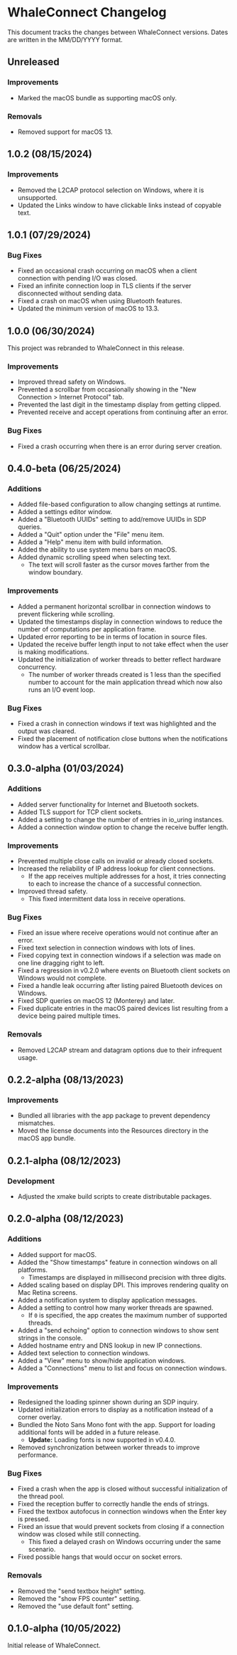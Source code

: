 # WhaleConnect Changelog

This document tracks the changes between WhaleConnect versions. Dates are written in the MM/DD/YYYY format.

## Unreleased

### Improvements

- Marked the macOS bundle as supporting macOS only.

### Removals

- Removed support for macOS 13.

## 1.0.2 (08/15/2024)

### Improvements

- Removed the L2CAP protocol selection on Windows, where it is unsupported.
- Updated the Links window to have clickable links instead of copyable text.

## 1.0.1 (07/29/2024)

### Bug Fixes

- Fixed an occasional crash occurring on macOS when a client connection with pending I/O was closed.
- Fixed an infinite connection loop in TLS clients if the server disconnected without sending data.
- Fixed a crash on macOS when using Bluetooth features.
- Updated the minimum version of macOS to 13.3.

## 1.0.0 (06/30/2024)

This project was rebranded to WhaleConnect in this release.

### Improvements

- Improved thread safety on Windows.
- Prevented a scrollbar from occasionally showing in the "New Connection > Internet Protocol" tab.
- Prevented the last digit in the timestamp display from getting clipped.
- Prevented receive and accept operations from continuing after an error.

### Bug Fixes

- Fixed a crash occurring when there is an error during server creation.

## 0.4.0-beta (06/25/2024)

### Additions

- Added file-based configuration to allow changing settings at runtime.
- Added a settings editor window.
- Added a "Bluetooth UUIDs" setting to add/remove UUIDs in SDP queries.
- Added a "Quit" option under the "File" menu item.
- Added a "Help" menu item with build information.
- Added the ability to use system menu bars on macOS.
- Added dynamic scrolling speed when selecting text.
  - The text will scroll faster as the cursor moves farther from the window boundary.

### Improvements

- Added a permanent horizontal scrollbar in connection windows to prevent flickering while scrolling.
- Updated the timestamps display in connection windows to reduce the number of computations per application frame.
- Updated error reporting to be in terms of location in source files.
- Updated the receive buffer length input to not take effect when the user is making modifications.
- Updated the initialization of worker threads to better reflect hardware concurrency.
  - The number of worker threads created is 1 less than the specified number to account for the main application thread which now also runs an I/O event loop.

### Bug Fixes

- Fixed a crash in connection windows if text was highlighted and the output was cleared.
- Fixed the placement of notification close buttons when the notifications window has a vertical scrollbar.

## 0.3.0-alpha (01/03/2024)

### Additions

- Added server functionality for Internet and Bluetooth sockets.
- Added TLS support for TCP client sockets.
- Added a setting to change the number of entries in io_uring instances.
- Added a connection window option to change the receive buffer length.

### Improvements

- Prevented multiple close calls on invalid or already closed sockets.
- Increased the reliability of IP address lookup for client connections.
  - If the app receives multiple addresses for a host, it tries connecting to each to increase the chance of a successful connection.
- Improved thread safety.
  - This fixed intermittent data loss in receive operations.

### Bug Fixes

- Fixed an issue where receive operations would not continue after an error.
- Fixed text selection in connection windows with lots of lines.
- Fixed copying text in connection windows if a selection was made on one line dragging right to left.
- Fixed a regression in v0.2.0 where events on Bluetooth client sockets on Windows would not complete.
- Fixed a handle leak occurring after listing paired Bluetooth devices on Windows.
- Fixed SDP queries on macOS 12 (Monterey) and later.
- Fixed duplicate entries in the macOS paired devices list resulting from a device being paired multiple times.

### Removals

- Removed L2CAP stream and datagram options due to their infrequent usage.

## 0.2.2-alpha (08/13/2023)

### Improvements

- Bundled all libraries with the app package to prevent dependency mismatches.
- Moved the license documents into the Resources directory in the macOS app bundle.

## 0.2.1-alpha (08/12/2023)

### Development

- Adjusted the xmake build scripts to create distributable packages.

## 0.2.0-alpha (08/12/2023)

### Additions

- Added support for macOS.
- Added the "Show timestamps" feature in connection windows on all platforms.
  - Timestamps are displayed in millisecond precision with three digits.
- Added scaling based on display DPI. This improves rendering quality on Mac Retina screens.
- Added a notification system to display application messages.
- Added a setting to control how many worker threads are spawned.
  - If `0` is specified, the app creates the maximum number of supported threads.
- Added a "send echoing" option to connection windows to show sent strings in the console.
- Added hostname entry and DNS lookup in new IP connections.
- Added text selection to connection windows.
- Added a "View" menu to show/hide application windows.
- Added a "Connections" menu to list and focus on connection windows.

### Improvements

- Redesigned the loading spinner shown during an SDP inquiry.
- Updated initialization errors to display as a notification instead of a corner overlay.
- Bundled the Noto Sans Mono font with the app. Support for loading additional fonts will be added in a future release.
  - **Update:** Loading fonts is now supported in v0.4.0.
- Removed synchronization between worker threads to improve performance.

### Bug Fixes

- Fixed a crash when the app is closed without successful initialization of the thread pool.
- Fixed the reception buffer to correctly handle the ends of strings.
- Fixed the textbox autofocus in connection windows when the Enter key is pressed.
- Fixed an issue that would prevent sockets from closing if a connection window was closed while still connecting.
  - This fixed a delayed crash on Windows occurring under the same scenario.
- Fixed possible hangs that would occur on socket errors.

### Removals

- Removed the "send textbox height" setting.
- Removed the "show FPS counter" setting.
- Removed the "use default font" setting.

## 0.1.0-alpha (10/05/2022)

Initial release of WhaleConnect.
